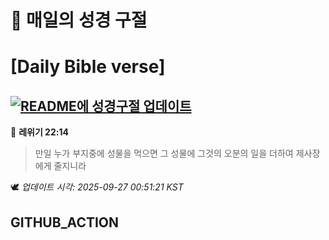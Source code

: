 # 🙏 매일의 성경 구절
# [Daily Bible verse]
## [![README에 성경구절 업데이트](https://github.com/DONGSUKA/first_test/actions/workflows/update-readme-bible.yml/badge.svg)](https://github.com/DONGSUKA/first_test/actions/workflows/update-readme-bible.yml)
<!-- START_BIBLE_VERSE -->
📖 **레위기 22:14**
> 만일 누가 부지중에 성물을 먹으면 그 성물에 그것의 오분의 일을 더하여 제사장에게 줄지니라

🕊️ _업데이트 시각: 2025-09-27 00:51:21 KST_
  <!-- END_BIBLE_VERSE -->
## GITHUB_ACTION
